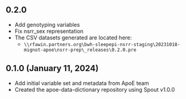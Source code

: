 ## 0.2.0

- Add genotyping variables
- Fix nsrr_sex representation
- The CSV datasets generated are located here:
  - `\\rfawin.partners.org\bwh-sleepepi-nsrr-staging\20231018-mignot-apoe\nsrr-prep\_releases\0.2.0.pre`

## 0.1.0 (January 11, 2024)

- Add initial variable set and metadata from ApoE team
- Created the apoe-data-dictionary repository using Spout v1.0.0

